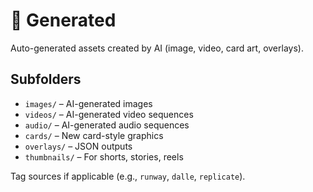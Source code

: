 # 📁 Generated

Auto-generated assets created by AI (image, video, card art, overlays).

## Subfolders

- `images/` – AI-generated images
- `videos/` – AI-generated video sequences
- `audio/` – AI-generated audio sequences
- `cards/` – New card-style graphics
- `overlays/` – JSON outputs
- `thumbnails/` – For shorts, stories, reels

Tag sources if applicable (e.g., `runway`, `dalle`, `replicate`).
